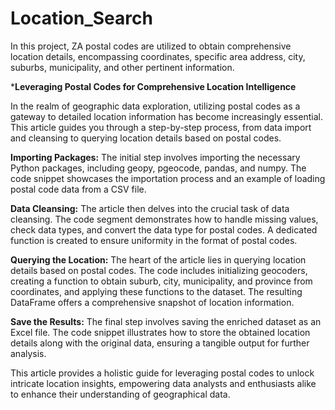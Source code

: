 # Location_Search

In this project, ZA postal codes are utilized to obtain comprehensive location details, encompassing coordinates, specific area address, city, suburbs, municipality, and other pertinent information.

***Leveraging Postal Codes for Comprehensive Location Intelligence**

In the realm of geographic data exploration, utilizing postal codes as a gateway to detailed location information has become increasingly essential. This article guides you through a step-by-step process, from data import and cleansing to querying location details based on postal codes. 

**Importing Packages:**
The initial step involves importing the necessary Python packages, including geopy, pgeocode, pandas, and numpy. The code snippet showcases the importation process and an example of loading postal code data from a CSV file.

**Data Cleansing:**
The article then delves into the crucial task of data cleansing. The code segment demonstrates how to handle missing values, check data types, and convert the data type for postal codes. A dedicated function is created to ensure uniformity in the format of postal codes.

**Querying the Location:**
The heart of the article lies in querying location details based on postal codes. The code includes initializing geocoders, creating a function to obtain suburb, city, municipality, and province from coordinates, and applying these functions to the dataset. The resulting DataFrame offers a comprehensive snapshot of location information.

**Save the Results:**
The final step involves saving the enriched dataset as an Excel file. The code snippet illustrates how to store the obtained location details along with the original data, ensuring a tangible output for further analysis.

This article provides a holistic guide for leveraging postal codes to unlock intricate location insights, empowering data analysts and enthusiasts alike to enhance their understanding of geographical data.
